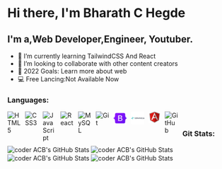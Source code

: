 # Hi there, I'm Bharath C Hegde 

## I'm a,Web Developer,Engineer, Youtuber.

- 🌱 I’m currently learning TailwindCSS And React
- 👯 I’m looking to collaborate with other content creators
- 🥅 2022 Goals: Learn more about web
- 💻 Free Lancing:Not Available Now 


### Languages:


<img align="left" alt="HTML5" width="30px" src="https://cdn.jsdelivr.net/gh/devicons/devicon/icons/html5/html5-original.svg" style="padding-right:10px;" />
<img align="left" alt="CSS3" width="30px" src="https://cdn.jsdelivr.net/gh/devicons/devicon/icons/css3/css3-original.svg" style="padding-right:10px;" />
<img align="left" alt="JavaScript" width="30px" src="https://cdn.jsdelivr.net/gh/devicons/devicon/icons/javascript/javascript-original.svg" style="padding-right:10px;" />
<img align="left" alt="React" width="30px" src="https://cdn.jsdelivr.net/gh/devicons/devicon/icons/react/react-original.svg" style="padding-right:10px;" />
<img align="left" alt="MySQL" width="30px" src="https://cdn.jsdelivr.net/gh/devicons/devicon/icons/mysql/mysql-original.svg" style="padding-right:10px;" />
<img align="left" alt="Git" width="30px" src="https://cdn.jsdelivr.net/gh/devicons/devicon/icons/git/git-original.svg" style="padding-right:10px;" />
<img align="left" alt="Bootstrap" width="30px" src="https://github.com/devicons/devicon/blob/master/icons/bootstrap/bootstrap-original.svg" style="padding-right:10px;" />
<img align="left" alt="TailwindCss" width="30px" src="https://github.com/devicons/devicon/blob/master/icons/tailwindcss/tailwindcss-original-wordmark.svg" style="padding-right:10px;" />
<img align="left" alt="Angular" width="26px" src="https://github.com/devicons/devicon/blob/master/icons/angularjs/angularjs-original.svg" style="padding-right:10px;" />
<img align="left" alt="GitHub" width="30px" src="https://user-images.githubusercontent.com/3369400/139447912-e0f43f33-6d9f-45f8-be46-2df5bbc91289.png" style="padding-right:10px;" /><br/>


### Git Stats:
 <img align="center" alt="coder ACB's GitHub Stats" src="https://github-readme-streak-stats.herokuapp.com/?user=acb123web&count_private=true&theme=dark&hide_border=false"/>
 <img align="center" alt="coder ACB's GitHub Stats" src="https://github-readme-stats.vercel.app/api?username=acb123web&count_private=true&theme=dark&show_icons=true&hide_border=false"/>
  <img align="center" alt="coder ACB's GitHub Stats" src="https://github-readme-stats.vercel.app/api/top-langs/?username=acb123web&layout=compact&theme=dark&show_icons=true&hide_border=false"/>
  <img align="center" alt="coder ACB's GitHub Stats" src="https://activity-graph.herokuapp.com/graph?username=acb123web&count_private=true&theme=react-dark&show_icons=true&hide_border=false"/>


[website]: https://acbresume.000webhostapp.com/
[youtube]: https://www.youtube.com/channel/UC2-M285foDugCO0f1hsyaaQ
